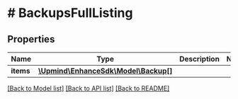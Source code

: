 # # BackupsFullListing

## Properties

Name | Type | Description | Notes
------------ | ------------- | ------------- | -------------
**items** | [**\Upmind\EnhanceSdk\Model\Backup[]**](Backup.md) |  |

[[Back to Model list]](../../README.md#models) [[Back to API list]](../../README.md#endpoints) [[Back to README]](../../README.md)
